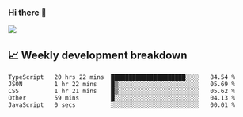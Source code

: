 ### Hi there 👋
<img align="center" src="https://github-readme-stats.vercel.app/api?username=Tumao727&show_icons=true&hide_title=true&theme=dracula" />


## 📈 Weekly development breakdown
<!--START_SECTION:waka-->

```text
TypeScript   20 hrs 22 mins  █████████████████████░░░░   84.54 %
JSON         1 hr 22 mins    █▒░░░░░░░░░░░░░░░░░░░░░░░   05.69 %
CSS          1 hr 21 mins    █▒░░░░░░░░░░░░░░░░░░░░░░░   05.62 %
Other        59 mins         █░░░░░░░░░░░░░░░░░░░░░░░░   04.13 %
JavaScript   0 secs          ░░░░░░░░░░░░░░░░░░░░░░░░░   00.01 %
```

<!--END_SECTION:waka-->